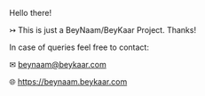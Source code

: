 Hello there!

↣ This is just a BeyNaam/BeyKaar Project. Thanks!


In case of queries feel free to contact:

✉ beynaam@beykaar.com

🌐 https://beynaam.beykaar.com
